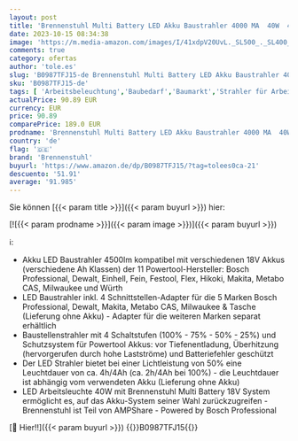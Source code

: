 ```yaml
---
layout: post
title: 'Brennenstuhl Multi Battery LED Akku Baustrahler 4000 MA  40W  4500lm  IP65  Arbeitsleuchte kompatibel mit 18V Akkus 11 verschiedener Hersteller  ohne Akku  Engineered in Germany '
date: 2023-10-15 08:34:38
image: 'https://m.media-amazon.com/images/I/41xdpV20UvL._SL500_._SL400_.jpg'
comments: true
category: ofertas
author: 'tole.es'
slug: 'B0987TFJ15-de Brennenstuhl Multi Battery LED Akku Baustrahler 4000 MA...'
sku: 'B0987TFJ15-de'
tags: [ 'Arbeitsbeleuchtung','Baubedarf','Baumarkt','Strahler für Arbeitsbeleuchtung','brennenstuhl','🇩🇪', ]
actualPrice: 90.89 EUR
currency: EUR
price: 90.89
comparePrice: 189.0 EUR
prodname: 'Brennenstuhl Multi Battery LED Akku Baustrahler 4000 MA  40W  4500lm  IP65  Arbeitsleuchte kompatibel mit 18V Akkus 11 verschiedener Hersteller  ohne Akku  Engineered in Germany '
country: 'de'
flag: '🇩🇪'
brand: 'Brennenstuhl'
buyurl: 'https://www.amazon.de/dp/B0987TFJ15/?tag=tolees0ca-21'
descuento: '51.91'
average: '91.985'
---
```


Sie können [{{< param title >}}]({{< param buyurl >}}) hier:

[![{{< param prodname >}}]({{< param image >}})]({{< param buyurl >}})

ℹ️:

- Akku LED Baustrahler 4500lm kompatibel mit verschiedenen 18V Akkus (verschiedene Ah Klassen) der 11 Powertool-Hersteller: Bosch Professional, Dewalt, Einhell, Fein, Festool, Flex, Hikoki, Makita, Metabo CAS, Milwaukee und Würth
- LED Baustrahler inkl. 4 Schnittstellen-Adapter für die 5 Marken Bosch Professional, Dewalt, Makita, Metabo CAS, Milwaukee & Tasche (Lieferung ohne Akku) - Adapter für die weiteren Marken separat erhältlich
- Baustellenstrahler mit 4 Schaltstufen (100% - 75% - 50% - 25%) und Schutzsystem für Powertool Akkus: vor Tiefenentladung, Überhitzung (hervorgerufen durch hohe Lastströme) und Batteriefehler geschützt
- Der LED Strahler bietet bei einer Lichtleistung von 50% eine Leuchtdauer von ca. 4h/4Ah (ca. 2h/4Ah bei 100%) - die Leuchtdauer ist abhängig vom verwendeten Akku (Lieferung ohne Akku)
- LED Arbeitsleuchte 40W mit Brennenstuhl Multi Battery 18V System ermöglicht es, auf das Akku-System seiner Wahl zurückzugreifen - Brennenstuhl ist Teil von AMPShare - Powered by Bosch Professional

[🛒 Hier!!]({{< param buyurl >}})
{{<world>}}B0987TFJ15{{</world>}}
